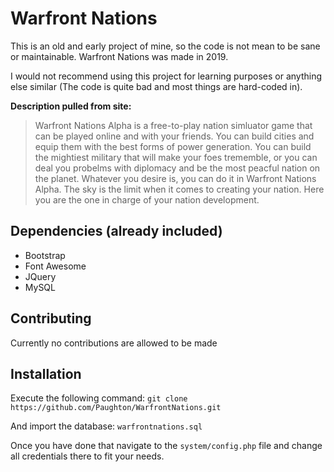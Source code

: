 # Warfront Nations
This is an old and early project of mine, so the code is not mean to be sane or maintainable. Warfront Nations was made in 2019. 

I would not recommend using this project for learning purposes or anything else similar (The code is quite bad and most things are hard-coded in).

**Description pulled from site:**
> Warfront Nations Alpha is a free-to-play nation simluator game that can be played online and with your friends. You can build cities and equip them with the best forms of power generation. You can build the mightiest military that will make your foes trememble, or you can deal you probelms with diplomacy and be the most peacful nation on the planet. Whatever you desire is, you can do it in Warfront Nations Alpha. The sky is the limit when it comes to creating your nation. Here you are the one in charge of your nation development.

## Dependencies (already included)
* Bootstrap
* Font Awesome
* JQuery
* MySQL

## Contributing
Currently no contributions are allowed to be made

## Installation
Execute the following command: `git clone https://github.com/Paughton/WarfrontNations.git`

And import the database: `warfrontnations.sql`

Once you have done that navigate to the `system/config.php` file and change all credentials there to fit your needs.